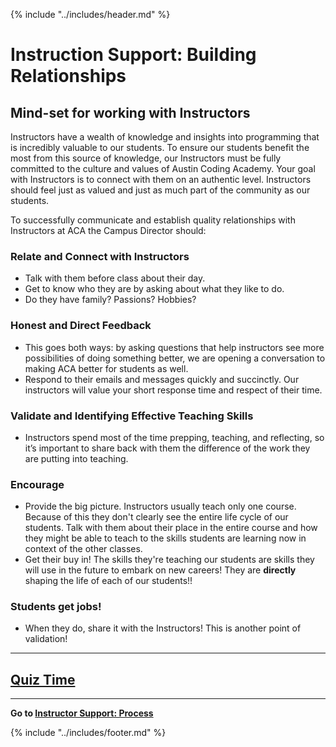 {% include "../includes/header.md" %}

# Instruction Support: Building Relationships

## Mind-set for working with Instructors

Instructors have a wealth of knowledge and insights into programming that is incredibly valuable to our students. To ensure our students benefit the most from this source of knowledge, our Instructors must be fully committed to the culture and values of Austin Coding Academy. Your goal with Instructors is to connect with them on an authentic level. Instructors should feel just as valued and just as much part of the community as our students.

To successfully communicate and establish quality relationships with Instructors at ACA the Campus Director should:

### Relate and Connect with Instructors

  * Talk with them before class about their day.
  * Get to know who they are by asking about what they like to do.
  * Do they have family? Passions? Hobbies?

### Honest and Direct Feedback

  * This goes both ways: by asking questions that help instructors see more possibilities of doing something better, we are opening a conversation to making ACA better for students as well.
  * Respond to their emails and messages quickly and succinctly. Our instructors will value your short response time and respect of their time.

### Validate and Identifying Effective Teaching Skills

  * Instructors spend most of the time prepping, teaching, and reflecting, so it’s important to share back with them the difference of the work they are putting into teaching.

### Encourage

  * Provide the big picture. Instructors usually teach only one course. Because of this they don't clearly see the entire life cycle of our students. Talk with them about their place in the entire course and how they might be able to teach to the skills students are learning now in context of the other classes.
  * Get their buy in! The skills they're teaching our students are skills they will use in the future to embark on new careers! They are **directly** shaping the life of each of our students!!

### Students get jobs!

* When they do, share it with the Instructors! This is another point of validation!

*****

<!-- @TODO Create and add quiz link @DANIEL -->
## [Quiz Time](google.com)

*****

**Go to [Instructor Support: Process](instructorSupportProcess.md)**

{% include "../includes/footer.md" %}

